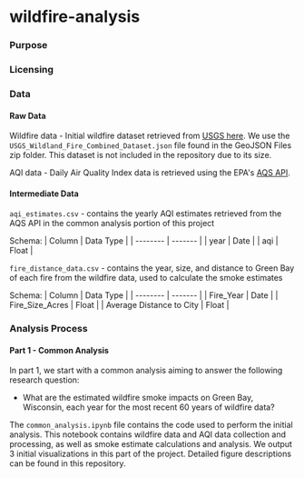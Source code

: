 # wildfire-analysis
### Purpose

### Licensing

### Data

#### Raw Data
Wildfire data - Initial wildfire dataset retrieved from [USGS here](https://www.sciencebase.gov/catalog/item/61aa537dd34eb622f699df81). We use the `USGS_Wildland_Fire_Combined_Dataset.json` file found in the GeoJSON Files zip folder. This dataset is not included in the repository due to its size.

AQI data - Daily Air Quality Index data is retrieved using the EPA's [AQS API](https://aqs.epa.gov/aqsweb/documents/data_api.html).

#### Intermediate Data
`aqi_estimates.csv` - contains the yearly AQI estimates retrieved from the AQS API in the common analysis portion of this project

Schema:
| Column    | Data Type |
| -------- | ------- |
| year | Date |
| aqi | Float |

`fire_distance_data.csv` - contains the year, size, and distance to Green Bay of each fire from the wildfire data, used to calculate the smoke estimates

Schema:
| Column    | Data Type |
| -------- | ------- |
| Fire_Year | Date |
| Fire_Size_Acres | Float |
| Average Distance to City | Float |

### Analysis Process
#### Part 1 - Common Analysis
In part 1, we start with a common analysis aiming to answer the following research question:
- What are the estimated wildfire smoke impacts on Green Bay, Wisconsin, each year for the most recent 60 years of wildfire data?

The `common_analysis.ipynb` file contains the code used to perform the initial analysis. This notebook contains wildfire data and AQI data collection and processing, as well as smoke estimate calculations and analysis. We output 3 initial visualizations in this part of the project. Detailed figure descriptions can be found in this repository.